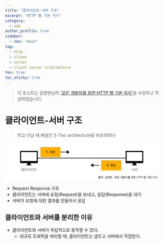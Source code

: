 ```yaml
---
title: "클라이언트-서버 구조"
excerpt: "HTTP 웹 기본 지식"
category: 
  - web
author_profile: true
sidebar:
  - nav: "main" 
tag:
  - http
  - client
  - server
  - client server architecture
toc: true
toc_sticky: true
---
```

> 이 포스트는 김영한님의 ['모든 개발자를 위한 HTTP 웹 기본 지식'](https://www.inflearn.com/course/http-%EC%9B%B9-%EB%84%A4%ED%8A%B8%EC%9B%8C%ED%81%AC)을 수강하고 작성하였습니다.  

# 클라이언트-서버 구조
> 학교 다닐 때 배웠던 3-Tier archtecture랑 비슷하려나

![client_server](/assets/images/page/web/2021-12-29_client-server.png)
- Request Response 구조
- 클라이언트는 서버에 요청(Request)을 보내고, 응답(Response)을 대기
- 서버가 요청에 대한 결과를 만들어서 응답

## 클라이언트와 서버를 분리한 이유
- 클라이언트와 서버가 독립적으로 동작할 수 있다.
  - 대규모 트래픽을 처리할 때, 클라이언트는 냅두고 서버에서 작업한다.
